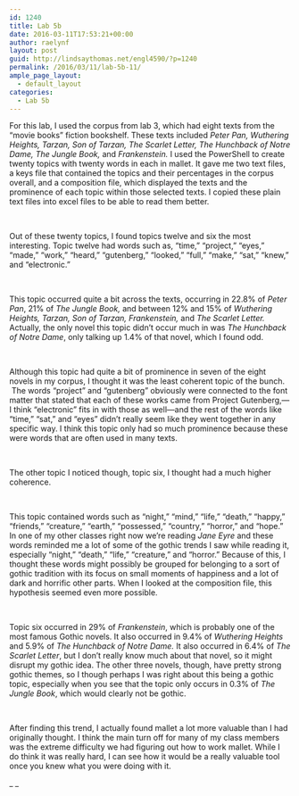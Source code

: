 ```yaml
---
id: 1240
title: Lab 5b
date: 2016-03-11T17:53:21+00:00
author: raelynf
layout: post
guid: http://lindsaythomas.net/engl4590/?p=1240
permalink: /2016/03/11/lab-5b-11/
ample_page_layout:
  - default_layout
categories:
  - Lab 5b
---
```

For this lab, I used the corpus from lab 3, which had eight texts from the “movie books” fiction bookshelf. These texts included _Peter Pan, Wuthering Heights, Tarzan, Son of Tarzan, The Scarlet Letter, The Hunchback of Notre Dame, The Jungle Book,_ and _Frankenstein._ I used the PowerShell to create twenty topics with twenty words in each in mallet. It gave me two text files, a keys file that contained the topics and their percentages in the corpus overall, and a composition file, which displayed the texts and the prominence of each topic within those selected texts. I copied these plain text files into excel files to be able to read them better.

&nbsp;

Out of these twenty topics, I found topics twelve and six the most interesting. Topic twelve had words such as, “time,” “project,” “eyes,” “made,” “work,” “heard,” “gutenberg,” “looked,” “full,” “make,” “sat,” “knew,” and “electronic.”

&nbsp;

This topic occurred quite a bit across the texts, occurring in 22.8% of _Peter Pan_, 21% of _The Jungle Book,_ and between 12% and 15% of _Wuthering Heights, Tarzan, Son of Tarzan, Frankenstein,_ and _The Scarlet Letter._ Actually, the only novel this topic didn’t occur much in was _The Hunchback of Notre Dame_, only talking up 1.4% of that novel, which I found odd.

&nbsp;

Although this topic had quite a bit of prominence in seven of the eight novels in my corpus, I thought it was the least coherent topic of the bunch.  The words “project” and “gutenberg” obviously were connected to the font matter that stated that each of these works came from Project Gutenberg,—I think “electronic” fits in with those as well—and the rest of the words like “time,” “sat,” and “eyes” didn’t really seem like they went together in any specific way. I think this topic only had so much prominence because these were words that are often used in many texts.

&nbsp;

The other topic I noticed though, topic six, I thought had a much higher coherence.

&nbsp;

This topic contained words such as “night,” “mind,” “life,” “death,” “happy,” “friends,” “creature,” “earth,” “possessed,” “country,” “horror,” and “hope.” In one of my other classes right now we’re reading _Jane Eyre_ and these words reminded me a lot of some of the gothic trends I saw while reading it, especially “night,” “death,” “life,” “creature,” and “horror.” Because of this, I thought these words might possibly be grouped for belonging to a sort of gothic tradition with its focus on small moments of happiness and a lot of dark and horrific other parts. When I looked at the composition file, this hypothesis seemed even more possible.

&nbsp;

Topic six occurred in 29% of _Frankenstein_, which is probably one of the most famous Gothic novels. It also occurred in 9.4% of _Wuthering Heights_ and 5.9% of _The Hunchback of Notre Dame._ It also occurred in 6.4% of _The Scarlet Letter_, but I don’t really know much about that novel, so it might disrupt my gothic idea. The other three novels, though, have pretty strong gothic themes, so I though perhaps I was right about this being a gothic topic, especially when you see that the topic only occurs in 0.3% of _The Jungle Book_, which would clearly not be gothic.

&nbsp;

After finding this trend, I actually found mallet a lot more valuable than I had originally thought. I think the main turn off for many of my class members was the extreme difficulty we had figuring out how to work mallet. While I do think it was really hard, I can see how it would be a really valuable tool once you knew what you were doing with it.

_ _

&nbsp;